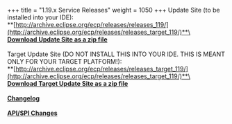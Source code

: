 +++
title = "1.19.x Service Releases"
weight = 1050
+++
Update Site (to be installed into your IDE):\
**[http://archive.eclipse.org/ecp/releases/releases_119/](http://archive.eclipse.org/ecp/releases/releases_target_119/)**\
\
**[Download Update Site as a zip file](http://www.eclipse.org/downloads/download.php?file=/ecp/releases/releases_119/1190/1190.zip)**\
\
Target Update Site (DO NOT INSTALL THIS INTO YOUR IDE. THIS IS MEANT ONLY FOR YOUR TARGET PLATFORM!):\
**[http://archive.eclipse.org/ecp/releases/releases_target_119/](http://archive.eclipse.org/ecp/releases/releases_target_119/)**\
\
**[Download Target Update Site as a zip file](http://www.eclipse.org/downloads/download.php?file=/ecp/releases/releases_target_119/1190/1190.zip)**\
\
**[Changelog](https://bugs.eclipse.org/bugs/buglist.cgi?query_format=advanced&product=ECP&target_milestone=1.19.0)**\
\
**[API/SPI Changes](https://www.eclipse.org/ecp/project-info/ECP_1180_1190_API_SPI_changes.html)**



